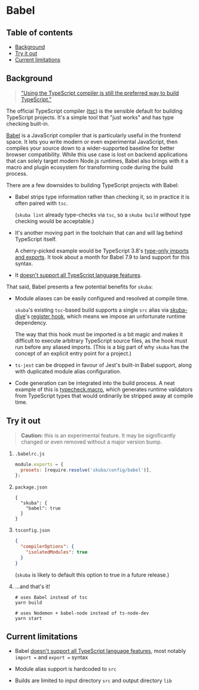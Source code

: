 # Babel

## Table of contents

- [Background](#background)
- [Try it out](#try-it-out)
- [Current limitations](#current-limitations)

## Background

> ["Using the TypeScript compiler is still the preferred way to build TypeScript."](https://devblogs.microsoft.com/typescript/typescript-and-babel-7/)

The official TypeScript compiler ([tsc]) is the sensible default for building TypeScript projects.
It's a simple tool that "just works" and has type checking built-in.

[Babel] is a JavaScript compiler that is particularly useful in the frontend space.
It lets you write modern or even experimental JavaScript,
then compiles your source down to a wider-supported baseline for better browser compatibility.
While this use case is lost on backend applications that can solely target modern Node.js runtimes,
Babel also brings with it a macro and plugin ecosystem for transforming code during the build process.

There are a few downsides to building TypeScript projects with Babel:

- Babel strips type information rather than checking it,
  so in practice it is often paired with `tsc`.

  (`skuba lint` already type-checks via `tsc`,
  so a `skuba build` without type checking would be acceptable.)

- It's another moving part in the toolchain that can and will lag behind TypeScript itself.

  A cherry-picked example would be TypeScript 3.8's [type-only imports and exports].
  It took about a month for Babel 7.9 to land support for this syntax.

- It [doesn't support all TypeScript language features].

That said, Babel presents a few potential benefits for `skuba`:

- Module aliases can be easily configured and resolved at compile time.

  `skuba`'s existing `tsc`-based build supports a single `src` alias via [skuba-dive]'s [register hook],
  which means we impose an unfortunate runtime dependency.

  The way that this hook must be imported is a bit magic and makes it difficult to execute arbitrary TypeScript source files,
  as the hook must run before any aliased imports.
  (This is a big part of why `skuba` has the concept of an explicit entry point for a project.)

- `ts-jest` can be dropped in favour of Jest's built-in Babel support,
  along with duplicated module alias configuration.

- Code generation can be integrated into the build process.
  A neat example of this is [typecheck.macro],
  which generates runtime validators from TypeScript types that would ordinarily be stripped away at compile time.

## Try it out

> **Caution:** this is an experimental feature.
> It may be significantly changed or even removed without a major version bump.

1. `.babelrc.js`

   ```js
   module.exports = {
     presets: [require.resolve('skuba/config/babel')],
   };
   ```

1. `package.json`

   ```jsonc
   {
     "skuba": {
       "babel": true
     }
   }
   ```

1. `tsconfig.json`

   ```json
   {
     "compilerOptions": {
       "isolatedModules": true
     }
   }
   ```

   (`skuba` is likely to default this option to true in a future release.)

1. ...and that's it!

   ```shell
   # uses Babel instead of tsc
   yarn build

   # uses Nodemon + babel-node instead of ts-node-dev
   yarn start
   ```

## Current limitations

- Babel [doesn't support all TypeScript language features],
  most notably `import =` and `export =` syntax

- Module alias support is hardcoded to `src`

- Builds are limited to input directory `src` and output directory `lib`

[babel]: https://babeljs.io/
[doesn't support all typescript language features]: https://babeljs.io/docs/en/babel-plugin-transform-typescript#caveats
[register hook]: https://github.com/seek-oss/skuba-dive#register
[skuba-dive]: https://github.com/seek-oss/skuba-dive
[tsc]: https://www.typescriptlang.org/docs/handbook/compiler-options.html
[type-only imports and exports]: https://devblogs.microsoft.com/typescript/announcing-typescript-3-8/#type-only-imports-exports
[typecheck.macro]: https://github.com/vedantroy/typecheck.macro
